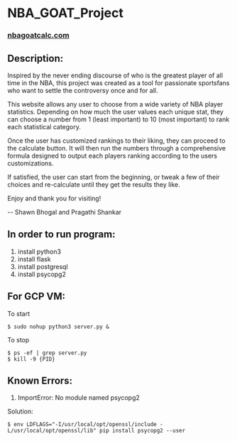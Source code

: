 # NBA_GOAT_Project
### [nbagoatcalc.com](nbagoatcalc.com)

## Description:
Inspired by the never ending discourse of who is the greatest player of all time in the NBA, this project was created as a tool for passionate sportsfans who want to settle the controversy once and for all.

This website allows any user to choose from a wide variety of NBA player statistics. Depending on how much the user values each unique stat, they can choose a number from 1 (least important) to 10 (most important) to rank each statistical category.

Once the user has customized rankings to their liking, they can proceed to the calculate button. It will then run the numbers through a comprehensive formula designed to output each players ranking according to the users customizations. 

If satisfied, the user can start from the beginning, or tweak a few of their choices and re-calculate until they get the results they like.

Enjoy and thank you for visiting!

 -- Shawn Bhogal and Pragathi Shankar 


## In order to run program:
1) install python3
2) install flask
3) install postgresql  
4) install psycopg2 


## For GCP VM:
To start
```
$ sudo nohup python3 server.py &
```
To stop
```
$ ps -ef | grep server.py
$ kill -9 {PID}
```


## Known Errors:
1) ImportError: No module named psycopg2

Solution:
```
$ env LDFLAGS="-I/usr/local/opt/openssl/include -L/usr/local/opt/openssl/lib" pip install psycopg2 --user
```
